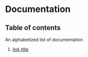 # Documentation

## Table of contents

An alphabetized list of documentation

1. [link title](link)
